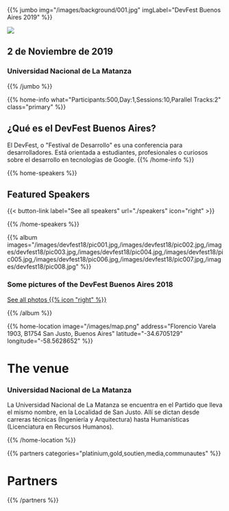 ---
---
{{% jumbo img="/images/background/001.jpg" imgLabel="DevFest Buenos Aires 2019" %}}

![](/images/logos/devfest_color_text.png)

## 2 de Noviembre de 2019
### Universidad Nacional de La Matanza

{{% /jumbo %}}

{{% home-info what="Participants:500,Day:1,Sessions:10,Parallel Tracks:2" class="primary" %}}
## ¿Qué es el DevFest Buenos Aires?

El DevFest, o "Festival de Desarrollo" es una conferencia para desarrolladores. Está orientada a estudiantes, profesionales o curiosos sobre el desarrollo en tecnologías de Google.
{{% /home-info %}}

{{% home-speakers %}}
## Featured Speakers

{{< button-link label="See all speakers"
                url="./speakers"
                icon="right" >}}

{{% /home-speakers %}}


{{% album
  images="/images/devfest18/pic001.jpg,/images/devfest18/pic002.jpg,/images/devfest18/pic003.jpg,/images/devfest18/pic004.jpg,/images/devfest18/pic005.jpg,/images/devfest18/pic006.jpg,/images/devfest18/pic007.jpg,/images/devfest18/pic008.jpg" %}}

### Some pictures of the **DevFest Buenos Aires 2018**

<a class="btn primary" target="_blank" rel="noopener" href="https://www.facebook.com/pg/gdgbsas/photos/?tab=album&album_id=1984637391597148">
    See all photos
    {{% icon "right" %}}
</a>

{{% /album  %}}

{{% home-location
    image="/images/map.png"
    address="Florencio Varela 1903, B1754 San Justo, Buenos Aires"
    latitude="-34.6705129"
    longitude="-58.5628652" %}}

# The venue

### Universidad Nacional de La Matanza

La Universidad Nacional de La Matanza se encuentra en el Partido que lleva el mismo nombre, en la Localidad de San Justo.
Allí se dictan desde carreras técnicas (Ingeniería y Arquitectura) hasta Humanísticas (Licenciatura en Recursos Humanos).

{{% /home-location %}}

{{% partners categories="platinium,gold,soutien,media,communautes" %}}
# Partners
{{% /partners %}}
